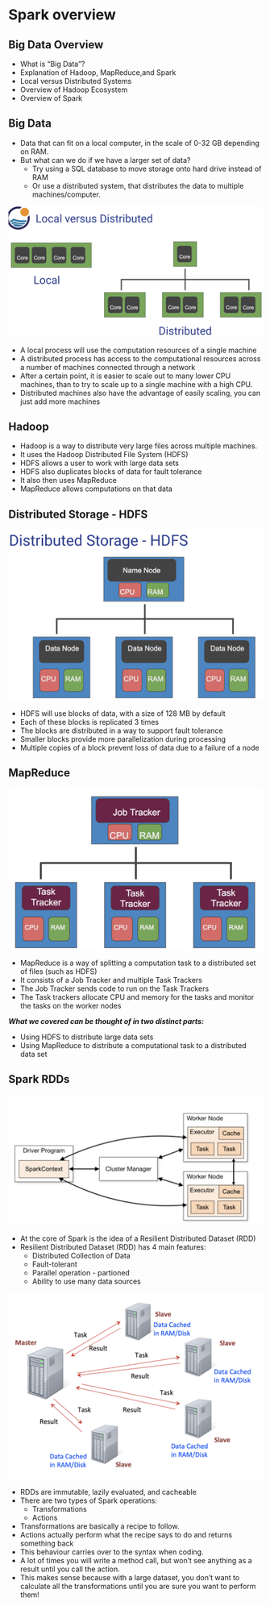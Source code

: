 # Spark overview

## Big Data Overview

* What is “Big Data”?
* Explanation of Hadoop, MapReduce,and Spark
* Local versus Distributed Systems
* Overview of Hadoop Ecosystem
* Overview of Spark

## Big Data

* Data that can fit on a local computer, in the scale of 0-32 GB depending on RAM.
* But what can we do if we have a larger set of data?
  * Try using a SQL database to move storage onto hard drive instead of RAM
  * Or use a distributed system, that distributes the data to multiple machines/computer.

![Local versus Distributed](../../.gitbook/assets/local-versus-distributed.png)

* A local process will use the computation resources of a single machine
* A distributed process has access to the computational resources across a number of machines connected through a network
* After a certain point, it is easier to scale out to many lower CPU machines, than to try to scale up to a single machine with a high CPU.
* Distributed machines also have the advantage of easily scaling, you can just add more machines

## Hadoop

* Hadoop is a way to distribute very large files across multiple machines.
* It uses the Hadoop Distributed File System \(HDFS\)
* HDFS allows a user to work with large data sets
* HDFS also duplicates blocks of data for fault tolerance
* It also then uses MapReduce
* MapReduce allows computations on that data

## Distributed Storage - HDFS

![distrubute-storage](../../.gitbook/assets/distrubute-storage.png)

* HDFS will use blocks of data, with a size of 128 MB by default
* Each of these blocks is replicated 3 times
* The blocks are distributed in a way to support fault tolerance
* Smaller blocks provide more parallelization during processing
* Multiple copies of a block prevent loss of data due to a failure of a node

## MapReduce

![map reduce](../../.gitbook/assets/mapreduce.png)

* MapReduce is a way of splitting a computation task to a distributed set of files \(such as HDFS\)
* It consists of a Job Tracker and multiple Task Trackers
* The Job Tracker sends code to run on the Task Trackers
* The Task trackers allocate CPU and memory for the tasks and monitor the tasks on the worker nodes

_**What we covered can be thought of in two distinct parts:**_

* Using HDFS to distribute large data sets
* Using MapReduce to distribute a computational task to a distributed data set

## Spark RDDs

![spark rdd](../../.gitbook/assets/spark-rdd.png)

* At the core of Spark is the idea of a Resilient Distributed Dataset \(RDD\)
* Resilient Distributed Dataset \(RDD\) has 4 main features:
  * Distributed Collection of Data
  * Fault-tolerant
  * Parallel operation - partioned
  * Ability to use many data sources

![spark rdds](../../.gitbook/assets/spark-rdds.png)

* RDDs are immutable, lazily evaluated, and cacheable
* There are two types of Spark operations:
  * Transformations
  * Actions
* Transformations are basically a recipe to follow.
* Actions actually perform what the recipe says to do and returns something back
* This behaviour carries over to the syntax when coding.
* A lot of times you will write a method call, but won’t see anything as a result until you call the action.
* This makes sense because with a large dataset, you don’t want to calculate all the transformations until you are sure you want to perform them!

